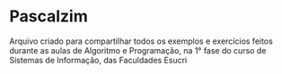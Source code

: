 # Pascalzim
Arquivo criado para compartilhar todos os exemplos e exercícios feitos durante as aulas de Algoritmo e Programação, na 1° fase do curso de Sistemas de Informação, das Faculdades Esucri
